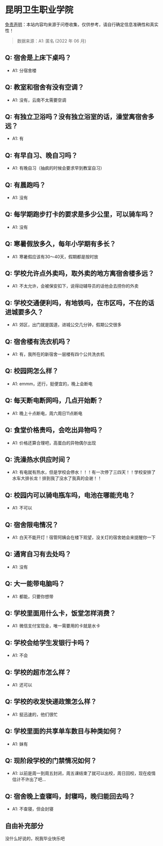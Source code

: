# 昆明卫生职业学院

[免责声明](https://colleges.chat/#_3)：本站内容均来源于问卷收集，仅供参考，请自行确定信息准确性和真实性！

> 数据来源：A1: 匿名 (2022 年 06 月)

## Q: 宿舍是上床下桌吗？

- A1: 分宿舍楼

## Q: 教室和宿舍有没有空调？

- A1: 没有，云南不太需要空调

## Q: 有独立卫浴吗？没有独立浴室的话，澡堂离宿舍多远？

- A1: 有

## Q: 有早自习、晚自习吗？

- A1: 有晚自习（抽疯的时候会要求早到教室自习）

## Q: 有晨跑吗？

- A1: 没有

## Q: 每学期跑步打卡的要求是多少公里，可以骑车吗？

- A1: 没有

## Q: 寒暑假放多久，每年小学期有多长？

- A1: 寒暑假应该有30～40天，假期都是按时放

## Q: 学校允许点外卖吗，取外卖的地方离宿舍楼多远？

- A1: 不太允许，会被保安扣下，说得动辅导员的话他会去捞你的外卖

## Q: 学校交通便利吗，有地铁吗，在市区吗，不在的话进城要多久？

- A1: 郊区，出门就是国道，进城公交几分钟，假期公交很多

## Q: 宿舍楼有洗衣机吗？

- A1: 有，我所在的新宿舍一层楼有四个公共洗衣机

## Q: 校园网怎么样？

- A1: emmm，还行，挺便宜的，晚上会断电

## Q: 每天断电断网吗，几点开始断？

- A1: 晚上十点断电，周六周日11点断电

## Q: 食堂价格贵吗，会吃出异物吗？

- A1: 价格还算合理吧，高蛋白的异物偶尔出现

## Q: 洗澡热水供应时间？

- A1: 有电就有热水，但是学校会停水！！！有一次停了三四天！！学校安排了水车大排长龙！排到我了没水了我真的会谢！！

## Q: 校园内可以骑电瓶车吗，电池在哪能充电？

- A1: 不可以

## Q: 宿舍限电情况？

- A1: 白天不能开灯！宿管阿姨会在楼下观望，没关灯的宿舍她会来提醒你一下

## Q: 通宵自习有去处吗？

- A1: 没有

## Q: 大一能带电脑吗？

- A1: 都能，只要你想带

## Q: 学校里面用什么卡，饭堂怎样消费？

- A1: 微信支付宝现金，唯一需要用的卡就是水卡

## Q: 学校会给学生发银行卡吗？

- A1: 不会

## Q: 学校的超市怎么样？

- A1: 还可以

## Q: 学校的收发快递政策怎么样？

- A1: 挺迅速的，他们很忙

## Q: 学校里面的共享单车数目与种类如何？

- A1: 妹有

## Q: 现阶段学校的门禁情况如何？

- A1: 以前是周一到周五封闭，周五课结束了就可以出校，周日回校，现在疫情估计不许出了吧…

## Q: 宿舍晚上查寝吗，封寝吗，晚归能回去吗？

- A1: 不查寝，但会封寝

## 自由补充部分

没什么好说的，祝我毕业快乐吧